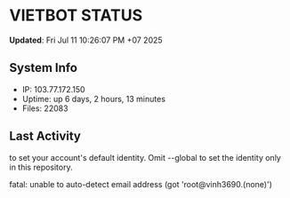 # VIETBOT STATUS
**Updated**: Fri Jul 11 10:26:07 PM +07 2025

## System Info
- IP: 103.77.172.150
- Uptime: up 6 days, 2 hours, 13 minutes
- Files: 22083

## Last Activity

to set your account's default identity.
Omit --global to set the identity only in this repository.

fatal: unable to auto-detect email address (got 'root@vinh3690.(none)')
